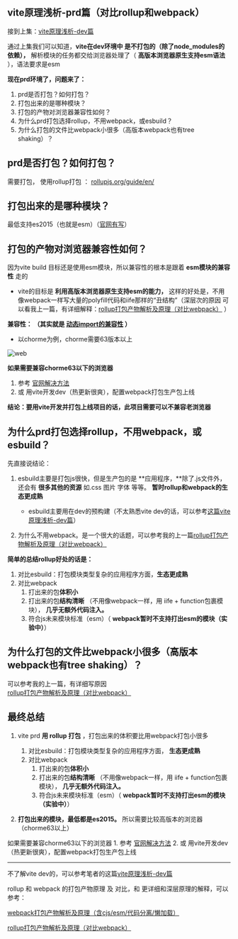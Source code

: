 ## vite原理浅析-prd篇（对比rollup和webpack）
接到上集：[vite原理浅析-dev篇](./vite%E5%8E%9F%E7%90%86%E6%B5%85%E6%9E%90-dev%E7%AF%87%EF%BC%88%E5%AF%B9%E6%AF%94webpack%EF%BC%89.md)

通过上集我们可以知道，**vite在dev环境中 是不打包的（除了node_modules的依赖），** 解析模块的任务都交给浏览器处理了（ **高版本浏览器原生支持esm语法** ），语法要求是esm

**现在prd环境了，问题来了：**


1. prd是否打包？如何打包？
2. 打包出来的是哪种模块？
3. 打包的产物对浏览器兼容性如何？
4. 为什么prd打包选择rollup，不用webpack，或esbuild？
5. 为什么打包的文件比webpack小很多（高版本webpack也有tree shaking）？

## prd是否打包？如何打包？
需要打包， 使用rollup打包 ： [rollupjs.org/guide/en/](https://rollupjs.org/guide/en/)

## 打包出来的是哪种模块？
最低支持es2015（也就是esm）（[官网有写](https://cn.vitejs.dev/guide/build.html#browser-compatibility)）


## 打包的产物对浏览器兼容性如何？

因为vite build 目标还是使用esm模块，所以兼容性的根本是跟着 **esm模块的兼容性** 走的
+ vite的目标是  **利用高版本浏览器原生支持esm的能力，** 这样的好处是，不用像webpack一样写大量的polyfill代码和iife那样的“丑结构”（深层次的原因 可以看我上一篇，有详细解释：[rollup打包产物解析及原理（对比webpack）](https://juejin.cn/post/7054752322269741064) ）

**兼容性： （其实就是 [动态import的兼容性](https://developer.mozilla.org/zh-CN/docs/Web/JavaScript/Reference/Statements/import#%E5%8A%A8%E6%80%81import) ）**
+ 以chorme为例，chorme需要63版本以上
<img :src="$withBase('/images/web.webp')" alt="web">

**如果需要兼容chorme63以下的浏览器**
1. 参考 [官网解决方法](https://cn.vitejs.dev/guide/build.html#browser-compatibility)
2. 或 用vite开发dev（热更新很爽），配置webpack打包生产包上线

**结论：要用vite开发并打包上线项目的话，此项目需要可以不兼容老浏览器**


## 为什么prd打包选择rollup，不用webpack，或esbuild？
先直接说结论：
1. esbuild主要是打包js很快，但是生产包的是 **应用程序，**除了.js文件外，还会有 **很多其他的资源** 如.css 图片 字体 等等。 **暂时rollup和webpack的生态更成熟**
    + esbuild主要用在dev的预构建（不太熟悉vite dev的话，可以参考[这篇vite原理浅析-dev篇](./vite%E5%8E%9F%E7%90%86%E6%B5%85%E6%9E%90-dev%E7%AF%87%EF%BC%88%E5%AF%B9%E6%AF%94webpack%EF%BC%89.md)）

2. 为什么不用webpack。是一个很大的话题，可以参考我的上一篇[rollup打包产物解析及原理（对比webpack）](https://juejin.cn/post/7054752322269741064)


**简单的总结rollup好处的话是：**
1. 对比esbuild：打包模块类型复杂的应用程序方面，**生态更成熟**
2. 对比webpack
    1. 打出来的包**体积小**
    2. 打出来的包**结构清晰** （不用像webpack一样，用 iife + function包裹模块）， **几乎无额外代码注入。**
    3. 符合js未来模块标准（esm）（ **webpack暂时不支持打出esm的模块（实验中）**）


## 为什么打包的文件比webpack小很多（高版本webpack也有tree shaking）？
可以参考我的上一篇，有详细写原因 [rollup打包产物解析及原理（对比webpack）](./vite%E5%8E%9F%E7%90%86%E6%B5%85%E6%9E%90-dev%E7%AF%87%EF%BC%88%E5%AF%B9%E6%AF%94webpack%EF%BC%89.md)

## 最终总结
1. vite prd **用 rollup 打包** ，打包出来的体积要比用webpack打包小很多
    1. 对比esbuild：打包模块类型复杂的应用程序方面， **生态更成熟**
    2. 对比webpack 
        1. 打出来的包**体积小**
        2. 打出来的包**结构清晰** （不用像webpack一样，用 iife + function包裹模块）， **几乎无额外代码注入。**
        3. 符合js未来模块标准（esm）（ **webpack暂时不支持打出esm的模块（实验中）**）

2. **打包出来的模块，最低都是es2015。** 所以需要比较高版本的浏览器（chorme63以上）

如果需要兼容chorme63以下的浏览器
    1. 参考 [官网解决方法](https://cn.vitejs.dev/guide/build.html#browser-compatibility)
    2. 或 用vite开发dev（热更新很爽），配置webpack打包生产包上线

---
不了解vite dev的，可以参考笔者的这篇[vite原理浅析-dev篇](./vite%E5%8E%9F%E7%90%86%E6%B5%85%E6%9E%90-dev%E7%AF%87%EF%BC%88%E5%AF%B9%E6%AF%94webpack%EF%BC%89.md)

rollup 和 webpack 的打包产物原理 及 对比，和 更详细和深层原理的解释，可以参考：   

[webpack打包产物解析及原理（含cjs/esm/代码分离/懒加载）](https://juejin.cn/post/7053998924071174175)

[rollup打包产物解析及原理（对比webpack）](https://juejin.cn/post/7054752322269741064)

